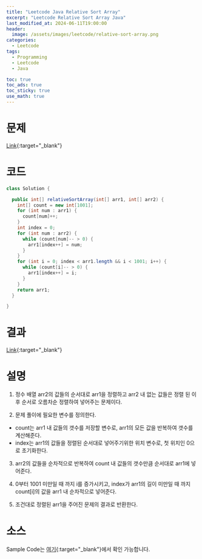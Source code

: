 ```yaml
---
title: "Leetcode Java Relative Sort Array"
excerpt: "Leetcode Relative Sort Array Java"
last_modified_at: 2024-06-11T19:00:00
header:
  image: /assets/images/leetcode/relative-sort-array.png
categories:
  - Leetcode
tags:
  - Programming
  - Leetcode
  - Java

toc: true
toc_ads: true
toc_sticky: true
use_math: true
---
```

# 문제
[Link](https://leetcode.com/problems/relative-sort-array/){:target="_blank"}

# 코드
```java
class Solution {

  public int[] relativeSortArray(int[] arr1, int[] arr2) {
    int[] count = new int[1001];
    for (int num : arr1) {
      count[num]++;
    }
    int index = 0;
    for (int num : arr2) {
      while (count[num]-- > 0) {
        arr1[index++] = num;
      }
    }
    for (int i = 0; index < arr1.length && i < 1001; i++) {
      while (count[i]-- > 0) {
        arr1[index++] = i;
      }
    }
    return arr1;
  }

}
```

# 결과
[Link](https://leetcode.com/problems/relative-sort-array/submissions/1284756861/){:target="_blank"}

# 설명
1. 정수 배열 arr2의 값들의 순서대로 arr1을 정렬하고 arr2 내 없는 값들은 정렬 된 이후 순서로 오름차순 정렬하여 넣어주는 문제이다.

2. 문제 풀이에 필요한 변수를 정의한다.
- count는 arr1 내 값들의 갯수를 저장할 변수로, arr1의 모든 값을 반복하여 갯수를 계산해준다.
- index는 arr1의 값들을 정렬된 순서대로 넣어주기위한 위치 변수로, 첫 위치인 0으로 초기화한다.

3. arr2의 값들을 순차적으로 반복하여 count 내 값들의 갯수만큼 순서대로 arr1에 넣어준다.

4. 0부터 1001 미만일 때 까지 i를 증가시키고, index가 arr1의 길이 미만일 때 까지 count[i]의 값을 arr1 내 순차적으로 넣어준다.

5. 조건대로 정렬된 arr1을 주어진 문제의 결과로 반환한다.

# 소스
Sample Code는 [여기](https://github.com/GracefulSoul/leetcode/blob/master/src/main/java/gracefulsoul/problems/RelativeSortArray.java){:target="_blank"}에서 확인 가능합니다.